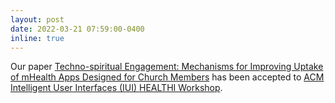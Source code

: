 ```yaml
---
layout: post
date: 2022-03-21 07:59:00-0400
inline: true
---
```


Our paper [Techno-spiritual Engagement:  Mechanisms for Improving Uptake of mHealth Apps Designed for Church Members](http://ceur-ws.org/Vol-3124/paper13.pdf) has been accepted to [ACM Intelligent User Interfaces (IUI) HEALTHI Workshop](https://sites.google.com/cornell.edu/healthi).